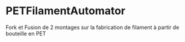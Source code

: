 # PETFilamentAutomator
Fork et Fusion de 2 montages sur la fabrication de filament à partir de bouteille en PET
